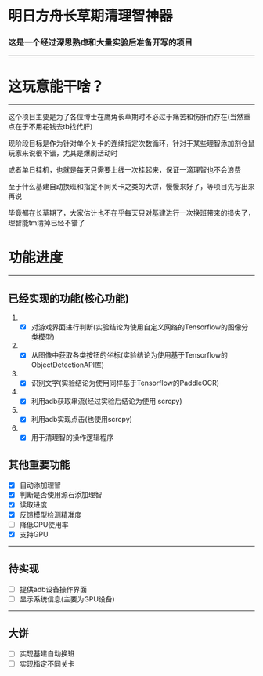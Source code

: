 # 明日方舟长草期清理智神器

### 这是一个经过深思熟虑和大量实验后准备开写的项目
 
---

# 这玩意能干啥？

---

这个项目主要是为了各位博士在鹰角长草期时不必过于痛苦和伤肝而存在(当然重点在于不用花钱去tb找代肝)

现阶段目标是作为针对单个关卡的连续指定次数循环，针对于某些理智添加剂仓鼠玩家来说很不错，尤其是爆刷活动时

或者单日挂机，也就是每天只需要上线一次挂起来，保证一滴理智也不会浪费

至于什么基建自动换班和指定不同关卡之类的大饼，慢慢来好了，等项目先写出来再说

毕竟都在长草期了，大家估计也不在乎每天只对基建进行一次换班带来的损失了，理智能tm清掉已经不错了

# 功能进度

---

## 已经实现的功能(核心功能)

1. - [X] 对游戏界面进行判断(实验结论为使用自定义网络的Tensorflow的图像分类模型)

2. - [X] 从图像中获取各类按钮的坐标(实验结论为使用基于Tensorflow的ObjectDetectionAPI库)

3. - [X] 识别文字(实验结论为使用同样基于Tensorflow的PaddleOCR)

4. - [X] 利用adb获取串流(经过实验后结论为使用 scrcpy)

5. - [X] 利用adb实现点击(也使用scrcpy)

6. - [X] 用于清理智的操作逻辑程序

## 其他重要功能

- [X] 自动添加理智
- [X] 判断是否使用源石添加理智
- [X] 读取进度
- [X] 反馈模型检测精准度
- [ ] 降低CPU使用率
- [X] 支持GPU

---

## 待实现

- [ ] 提供adb设备操作界面
- [ ] 显示系统信息(主要为GPU设备)

---

## 大饼

- [ ] 实现基建自动换班
- [ ] 实现指定不同关卡